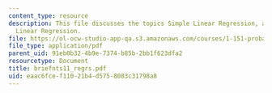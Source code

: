 ```yaml
---
content_type: resource
description: This file discusses the topics Simple Linear Regression, and Multiple
  Linear Regression.
file: https://ol-ocw-studio-app-qa.s3.amazonaws.com/courses/1-151-probability-and-statistics-in-engineering-spring-2005/eaac6fcef11021b4d5758083c31798a8_briefnts11_regrs.pdf
file_type: application/pdf
parent_uid: 91eb0b32-4b9e-7374-b85b-2bb1f623dfa2
resourcetype: Document
title: briefnts11_regrs.pdf
uid: eaac6fce-f110-21b4-d575-8083c31798a8
---
```

